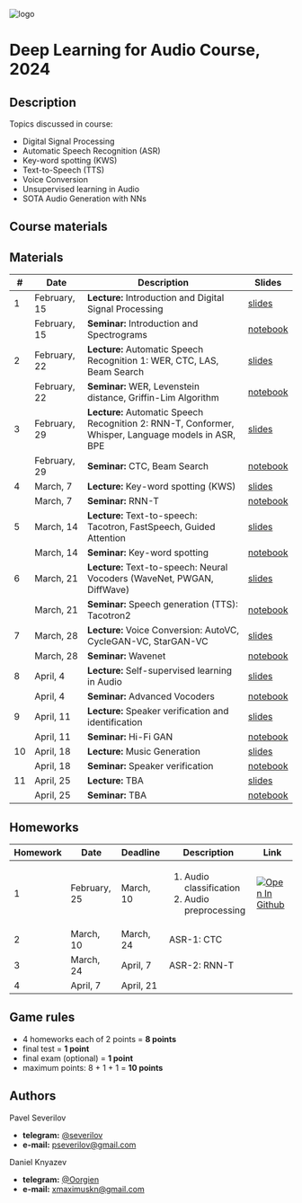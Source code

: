 ![logo](./logo.png)
# Deep Learning for Audio Course, 2024

## Description
Topics discussed in course:
- Digital Signal Processing
- Automatic Speech Recognition (ASR)
- Key-word spotting (KWS)
- Text-to-Speech (TTS)
- Voice Conversion
- Unsupervised learning in Audio
- SOTA Audio Generation with NNs

## Course materials
## Materials

| # | Date | Description | Slides |
|---------|------|-------------|---------|
| 1 | February, 15 | <b>Lecture:</b> Introduction and Digital Signal Processing | [slides](lectures/lecture01_DLAudio2024.pdf) |
|  | February, 15 | <b>Seminar:</b> Introduction and Spectrograms | [notebook](seminars/seminar01/seminar1.ipynb) |
| 2 | February, 22 | <b>Lecture:</b> Automatic Speech Recognition 1: WER, CTC, LAS, Beam Search | [slides](lectures/lecture02_DLAudio2024.pdf) |
|  | February, 22 | <b>Seminar:</b> WER, Levenstein distance, Griffin-Lim Algorithm | [notebook](seminars/seminar02/seminar2.ipynb) |
| 3 | February, 29 | <b>Lecture:</b> Automatic Speech Recognition 2: RNN-T, Conformer, Whisper, Language models in ASR, BPE  | [slides](lectures/lecture03_DLAudio2024.pdf) |
|  | February, 29 | <b>Seminar:</b> CTC, Beam Search | [notebook](seminars/seminar03/seminar3.ipynb) |
| 4 | March, 7 | <b>Lecture:</b> Key-word spotting (KWS) | [slides](lectures/lecture04_DLAudio2024.pdf) |
|  | March, 7 | <b>Seminar:</b> RNN-T | [notebook](seminars/seminar04/seminar4.ipynb) |
| 5 | March, 14 | <b>Lecture:</b> Text-to-speech: Tacotron, FastSpeech, Guided Attention | [slides](lectures/lecture05_DLAudio2024.pdf) |
|  | March, 14 | <b>Seminar:</b> Key-word spotting| [notebook](seminars/seminar05/seminar5.ipynb) |
| 6 | March, 21 | <b>Lecture:</b>  Text-to-speech: Neural Vocoders (WaveNet, PWGAN, DiffWave) | [slides](lectures/lecture06_DLAudio2024.pdf) |
|  | March, 21 | <b>Seminar:</b> Speech generation (TTS): Tacotron2 | [notebook](seminars/seminar06/seminar6.ipynb) |
| 7 | March, 28 | <b>Lecture:</b>  Voice Conversion: AutoVC, CycleGAN-VC, StarGAN-VC | [slides](lectures/lecture07_DLAudio2024.pdf) |
|  | March, 28 | <b>Seminar:</b> Wavenet | [notebook](seminars/seminar07/seminar7.ipynb) |
| 8 | April, 4 | <b>Lecture:</b> Self-supervised learning in Audio | [slides](lectures/lecture08_DLAudio2024.pdf) |
|  | April, 4 | <b>Seminar:</b> Advanced Vocoders | [notebook](seminars/seminar08/seminar.ipynb) |
| 9 | April, 11 | <b>Lecture:</b> Speaker verification and identification | [slides](lectures/lecture09_DLAudio2024.pdf) |
|  | April, 11 | <b>Seminar:</b> Hi-Fi GAN | [notebook](seminars/seminar09/seminar.ipynb) |
| 10 | April, 18 | <b>Lecture:</b> Music Generation | [slides](lectures/lecture10_DLAudio2024.pdf) |
|  | April, 18 | <b>Seminar:</b> Speaker verification | [notebook](seminars/seminar10/seminar.ipynb) |
| 11 | April, 25 | <b>Lecture:</b> TBA | [slides](lectures/lecture11_DLAudio2024.pdf) |
|  | April, 25 | <b>Seminar:</b> TBA | [notebook](seminars/seminar11/seminar.ipynb) |


## Homeworks
| Homework | Date | Deadline | Description | Link |
|---------|------|-------------|--------|-------|
| 1 | February, 25 | March, 10 | <ol><li>Audio classification</li><li>Audio preprocessing</li></ol> | [![Open In Github](https://img.shields.io/static/v1.svg?logo=github&label=Repo&message=Open%20in%20Github&color=lightgrey)](homework/hw1/) |
| 2 | March, 10 | March, 24 | ASR-1: CTC |  |
| 3 | March, 24 | April, 7 | ASR-2: RNN-T |  |
| 4 | April, 7 | April, 21 |  |  |

## Game rules
- 4 homeworks each of 2 points = **8 points**
- final test = **1 point**
- final exam (optional) = **1 point**
- maximum points: 8 + 1 + 1 = **10 points**

## Authors

Pavel Severilov
- **telegram:** [@severilov](https://t.me/severilov)
- **e-mail:** pseverilov@gmail.com

Daniel Knyazev
- **telegram:** [@Oorgien](https://t.me/Oorgien)
- **e-mail:** xmaximuskn@gmail.com

